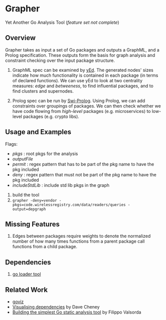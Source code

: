 # Grapher
Yet Another Go Analysis Tool (_feature set not complete_)

## Overview
Grapher takes as input a set of Go packages and outputs a 
GraphML, and a Prolog specification. These outputs form the basis for graph analysis
and constraint checking over the input package structure.

1. GraphML spec can be examined by [yEd](http://www.yworks.com/products/yed).
The generated nodes' sizes indicate how much functionality is contained in each 
package (in terms of declared functions). We can use yEd to look at two centrality 
measures: _edge_ and _betweeness_, to find influential packages, and to find clusters 
and supernodes.

2. Prolog spec can be run by [Swi-Prolog](http://www.swi-prolog.org/). 
Using Prolog, we can add constraints over groupings of packages. We can then check 
whether we have code flowing from _high-level_ packages (e.g. microservices) to low-level packages (e.g. crypto libs).

## Usage and Examples
Flags:
* _pkgs_ : root pkgs for the analysis
* _outputFile_ 
* _permit_ : regex pattern that has to be part of the pkg name to have the pkg included
* _deny_ : regex pattern that must not be part of the pkg name to have the pkg included
* _includeStdLib_ : include std lib pkgs in the graph

1. build the tool 
2. `grapher -deny=vendor -pkgs=code.wirelessregistry.com/data/readers/queries -output=depgraph`

## Missing Features
1. Edges between packages require weights to denote the normalized number of how many times
functions from a parent package call functions from a child package.

## Dependencies
1. [go loader tool](https://godoc.org/golang.org/x/tools/go/loader)

## Related Work
* [goviz](https://github.com/hirokidaichi/goviz)
* [Visualising dependencies](https://dave.cheney.net/2014/11/21/visualising-dependencies) by Dave Cheney
* [Building the simplest Go static analysis tool](https://blog.cloudflare.com/building-the-simplest-go-static-analysis-tool/) by Filippo Valsorda

